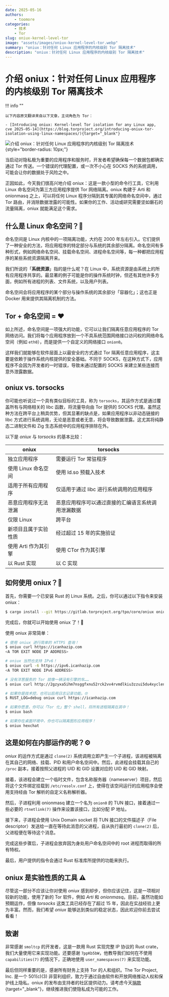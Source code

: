 ```yaml
---
date: 2025-05-16
authors:
    - toomore
categories:
    - 技术
    - Tor
slug: oniux-kernel-level-tor
image: "assets/images/oniux-kernel-level-tor.webp"
summary: "oniux：针对任何 Linux 应用程序的内核级别 Tor 隔离技术"
description: "oniux：针对任何 Linux 应用程序的内核级别 Tor 隔离技术"
---
```


# 介绍 oniux：针对任何 Linux 应用程序的内核级别 Tor 隔离技术

!!! info ""

    以下内容原文翻译来自以下文章，主词角色为 Tor：

    - [Introducing oniux: Kernel-level Tor isolation for any Linux app, cve 2025-05-14](https://blog.torproject.org/introducing-oniux-tor-isolation-using-linux-namespaces/){target="_blank"}

![介绍 oniux：针对任何 Linux 应用程序的内核级别 Tor 隔离技术](https://blog.torproject.org/introducing-oniux-tor-isolation-using-linux-namespaces/lead.webp){style="border-radius: 10px;"}

当启动对隐私极为重要的应用程序和服务时，开发者希望确保每一个数据包都确实通过 Tor 传送。一个错误的代理配置，或一次不小心在 SOCKS 外的系统调用，可能会让你的数据处于风险之中。

正因如此，今天我们很高兴地介绍 oniux：这是一款小型的命令行工具，它利用 Linux 命名空间为第三方应用程序提供 Tor 网络隔离。oniux 构建于 Arti 和 onionmasq 之上，可以将任何 Linux 程序分隔到其专属的网络命名空间中，通过 Tor 路由，并消除数据泄露的可能性。如果你的工作、活动或研究需要坚如磐石的流量隔离，oniux 就能满足这个需求。

<!-- more -->

## 什么是 Linux 命名空间？🐧

命名空间是 Linux 内核中的一项隔离功能，大约在 2000 年左右引入。它们提供了一种安全的方法，将应用程序的特定部分与系统的其余部分隔离。命名空间有多种形式，例如网络命名空间、挂载命名空间、进程命名空间等，每一种都把应用程序的某些系统资源隔离开来。

我们所说的「**系统资源**」指的是什么呢？在 Linux 中，系统资源是由系统上的所有应用程序共享的。最显著的例子可能是你的操作系统时钟，但还有其他许多方面，例如所有进程的列表、文件系统，以及用户列表。

命名空间会将应用程序的某个部分与操作系统的其余部分「容器化」；这也正是 Docker 用来提供其隔离机制的方法。

## Tor + 命名空间 = ❤️

如上所述，命名空间是一项强大的功能，它可以让我们隔离任意应用程序的 Tor 网络访问。我们将每个应用程序放到一个不具系统范围网络接口访问权的网络命名空间（例如 `eth0`），而是提供一个自定义的网络接口 `onion0`。

这样我们就能够在软件层面上以最安全的方式通过 Tor 隔离任意应用程序，这主要是依赖于操作系统内核提供的安全基础。不同于 SOCKS，在这种方式下，应用程序不会因为开发者的一时错误，导致未通过配置的 SOCKS 来建立某些连接而意外泄露数据。

## oniux vs. torsocks

你可能也听说过一个具有类似目标的工具，称为 `torsocks`，其运作方式是通过覆盖所有与网络相关的 libc 函数，将流量导向由 Tor 提供的 SOCKS 代理。虽然这种方法在跨平台上稍具优势，但其显著的缺点是，如果应用程序以非动态链接的 libc 方式进行系统调用，无论是恶意或者无意，将会导致数据泄露。这尤其将纯静态二进制文件和 Zig 生态系统中的应用程序排除在外。

以下是 _oniux_ 与 _torsocks_ 的基本比较：

| oniux                | torsocks                                           |
| -------------------- | -------------------------------------------------- |
| 独立应用程序         | 需要运行 Tor 常驻程序                              |
| 使用 Linux 命名空间  | 使用 ld.so 预载入技术                              |
| 适用于所有应用程序   | 仅适用于通过 libc 进行系统调用的应用程序           |
| 恶意应用程序无法泄漏 | 恶意应用程序可以通过直接的汇编语言系统调用泄漏数据 |
| 仅限 Linux           | 跨平台                                             |
| 新项目且属于实验性质 | 经过超过 15 年的实施验证                           |
| 使用 Arti 作为其引擎 | 使用 CTor 作为其引擎                               |
| 以 Rust 实现         | 以 C 实现                                          |

## 如何使用 oniux？🧅

首先，你需要一个已安装 Rust 的 Linux 系统。之后，你可以通过以下指令来安装 oniux：

```bash
$ cargo install --git https://gitlab.torproject.org/tpo/core/oniux oniux@0.4.0
```

完成后，你就可以开始使用 oniux 了！🙂

使用 oniux 非常简单：

```bash
# 使用 oniux 进行简单的 HTTPS 查询！
$ oniux curl https://icanhazip.com
<A TOR EXIT NODE IP ADDRESS>

# oniux 当然也支持 IPv6！
$ oniux curl -6 https://ipv6.icanhazip.com
<A TOR EXIT NODE IPv6 ADDRESS>

# 没有洋葱服务的 Tor 就像一辆没有引擎的车……
$ oniux curl http://2gzyxa5ihm7nsggfxnu52rck2vv4rvmdlkiu3zzui5du4xyclen53wid.onion/index.html

# 如果你是技术控，也可以启用日志记录功能。🤓
$ RUST_LOG=debug oniux curl https://icanhazip.com

# 如果你愿意，你可以「Tor 化」整个 shell，将所有进程隔离在其中！
$ oniux bash

# 如果你在桌面环境中，你也可以隔离图形应用程序！
$ oniux hexchat
```

## 这是如何在内部运作的呢？⚙️

_oniux_ 的运作方式是通过 `clone(2)` 系统调用立即产生一个子进程，该进程被隔离在其自己的网络、挂载、PID 和用户命名空间中。然后，此进程会挂载其自己的 `/proc` 副本，接着按照父进程的 UID 和 GID 设置对应的 UID 和 GID 映射。

接着，该进程会建立一个临时文件，包含名称服务器（nameserver）项目，然后将这个文件绑定挂载到 `/etc/resolv.conf` 上，使得在该空间运行的应用程序会使用支持经由 Tor 解析的自定义名称解析器。

然后，子进程利用 onionmasq 建立一个名为 `onion0` 的 TUN 接口，接着通过一些必要的 `rtnetlink(7)` 操作来设置该接口，比如分配 IP 地址。

接下来，子进程会使用 Unix Domain socket 将 TUN 接口的文件描述子（File descriptor）发送给一直在等待此消息的父进程，自从执行最初的 `clone(2)` 后，父进程便在等待这个消息。

完成这些步骤后，子进程会放弃因为身处用户命名空间中的 root 进程而取得的所有特权。

最后，用户提供的指令会通过 Rust 标准库所提供的功能来执行。

## oniux 是实验性质的工具 ⚠️

尽管这一部分不应该让你对使用 _oniux_ 感到却步，但你应该记住，这是一项相对较新的功能，使用了新的 Tor 软件，例如 _Arti_ 和 _onionmasq_。目前，虽然功能如预期运作，但像 _torsocks_ 这类工具已经存在了超过 15 年，因此在实战经验上更为丰富。然而，我们希望 _oniux_ 能够达到类似的稳定状态，因此欢迎你前去尝试看看！

## 致谢

非常感谢 `smoltcp` 的开发者，这是一款用 Rust 实现完整 IP 协议的 Rust crate，我们大量使用它来实现功能。还要感谢 `7ppKb5bW`，他教导我们如何在不使用 `capabilities(7)` 的情况下，正确地使用 `user_namespaces(7)` 来实现功能。

最后但同样重要的是，感谢所有财务上支持 Tor 的人和组织。The Tor Project, Inc. 是一个 501(c)(3) 非营利组织，致力于通过自由软件和开放网络推动人权和保护线上隐私。oniux 的发布由支持者的社区提供动力。请考虑今天[捐款](https://torproject.org/donate/donate-bp2-sc2025){target="_blank"}，继续推进我们使隐私成为可能的工作。
